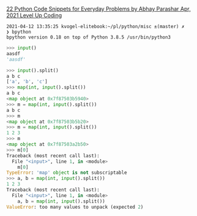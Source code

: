 
[22 Python Code Snippets for Everyday Problems  by Abhay Parashar  Apr, 2021  Level Up Coding ](https://levelup.gitconnected.com/22-python-code-snippets-for-everyday-problems-4c6a216c33ae)

```
2021-04-12 13:35:25 kvogel-elitebook:~/pl/python/misc ±(master) ✗ 
❯ bpython
bpython version 0.18 on top of Python 3.8.5 /usr/bin/python3
```
```py
>>> input()
aasdf
'aasdf'
```

```py
>>> input().split()
a b c
['a', 'b', 'c']
>>> map(int, input().split())
a b c
<map object at 0x7f87503b5940>
>>> m = map(int, input().split())
a b c
>>> m
<map object at 0x7f87503b5b20>
>>> m = map(int, input().split())
1 2 3
>>> m
<map object at 0x7f87503a2b50>
>>> m[0]
Traceback (most recent call last):
  File "<input>", line 1, in <module>
    m[0]
TypeError: 'map' object is not subscriptable
>>> a, b = map(int, input().split())
1 2 3
Traceback (most recent call last):
  File "<input>", line 1, in <module>
    a, b = map(int, input().split())
ValueError: too many values to unpack (expected 2)
```

